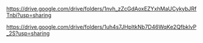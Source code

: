 https://drive.google.com/drive/folders/1nvh_zZcGdAoxEZYxhMaUCykybJRfTnbi?usp=sharing

https://drive.google.com/drive/folders/1uh4s7JHpItkNb7D46WqKe2QfbklvP_2S?usp=sharing

